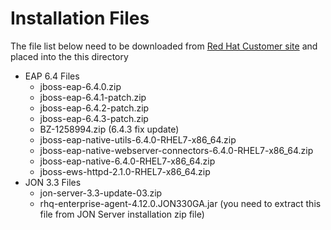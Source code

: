 # Installation Files

The file list below need to be downloaded from [Red Hat Customer site](http://access.redhat.com) and placed into the this directory

* EAP 6.4 Files
  * jboss-eap-6.4.0.zip
  * jboss-eap-6.4.1-patch.zip
  * jboss-eap-6.4.2-patch.zip
  * jboss-eap-6.4.3-patch.zip
  * BZ-1258994.zip (6.4.3 fix update)
  * jboss-eap-native-utils-6.4.0-RHEL7-x86_64.zip
  * jboss-eap-native-webserver-connectors-6.4.0-RHEL7-x86_64.zip
  * jboss-eap-native-6.4.0-RHEL7-x86_64.zip
  * jboss-ews-httpd-2.1.0-RHEL7-x86_64.zip
* JON 3.3 Files
  * jon-server-3.3-update-03.zip
  * rhq-enterprise-agent-4.12.0.JON330GA.jar (you need to extract this file from JON Server installation zip file)
